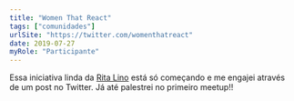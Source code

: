 ```yaml
---
title: "Women That React"
tags: ["comunidades"]
urlSite: "https://twitter.com/womenthatreact"
date: 2019-07-27
myRole: "Participante"
---
```


Essa iniciativa linda da [Rita Lino](https://twitter.com/ritalinux) está só começando e me engajei através de um post no Twitter. Já até palestrei no primeiro meetup!!